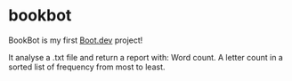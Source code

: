 # bookbot

BookBot is my first [Boot.dev](https://www.boot.dev) project!

It analyse a .txt file and return a report with:
Word count.
A letter count in a sorted list of frequency from most to least.